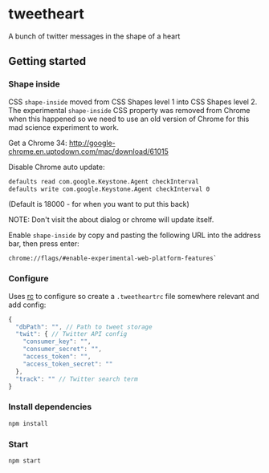 # tweetheart
A bunch of twitter messages in the shape of a heart

## Getting started

### Shape inside

CSS `shape-inside` moved from CSS Shapes level 1 into CSS Shapes level 2. The experimental `shape-inside` CSS property was removed from Chrome when this happened so we need to use an old version of Chrome for this mad science experiment to work.

Get a Chrome 34: http://google-chrome.en.uptodown.com/mac/download/61015

Disable Chrome auto update:

```sh
defaults read com.google.Keystone.Agent checkInterval
defaults write com.google.Keystone.Agent checkInterval 0
```

(Default is 18000 - for when you want to put this back)

NOTE: Don't visit the about dialog or chrome will update itself.

Enable `shape-inside` by copy and pasting the following URL into the address bar, then press enter:

```
chrome://flags/#enable-experimental-web-platform-features` 
```

### Configure

Uses [rc](https://www.npmjs.com/package/rc) to configure so create a `.tweetheartrc` file somewhere relevant and add config:

```js
{
  "dbPath": "", // Path to tweet storage
  "twit": { // Twitter API config
    "consumer_key": "",
    "consumer_secret": "",
    "access_token": "",
    "access_token_secret": ""
  },
  "track": "" // Twitter search term
}
```

### Install dependencies

```sh
npm install
```

### Start

```sh
npm start
```
